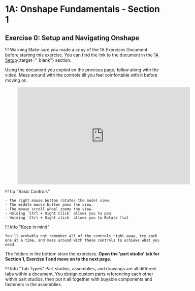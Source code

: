 # 1A: Onshape Fundamentals - Section 1

## Exercise 0: Setup and Navigating Onshape

!!! Warning
    Make sure you made a copy of the 1A Exercises Document before starting this exercise. You can find the link to the document in the [1A Setup](/learning-course/stage1/1A/section1-setup/){:target="_blank"} section.

Using the document you copied on the previous page, follow along with the video. Mess around with the controls till you feel comfortable with it before moving on.


<figure>
    <iframe src="https://www.youtube.com/embed/45Vkal4VDkE" width="560" height="315" frameborder="0" allowfullscreen></iframe>
</figure>

!!! tip "Basic Controls"

    - The right mouse button rotates the model view.
    - The middle mouse button pans the view.
    - The mouse scroll wheel zooms the view.
    - Holding `Ctrl + Right Click` allows you to pan
    - Holding `Ctrl + Right click` allows you to Rotate flat

!!! info "Keep in mind"

    You'll probably not remember all of the controls right away, try each one at a time, and mess around with these controls to achieve what you need.

The folders in the bottom store the exercises. **Open the 'part studio' tab for Section 1, Exercise 1 and move on to the next page.**

!!! Info "Tab Types"
    Part studios, assemblies, and drawings are all different tabs within a document. You design custom parts referencing each other within part studios, then put it all together with buyable components and fasteners in the assemblies.

<br>